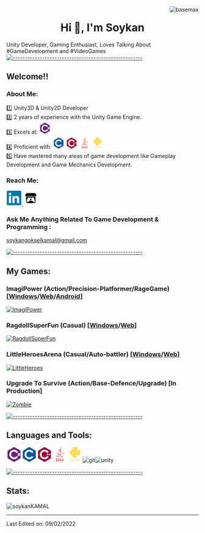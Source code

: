 <img align ="right" src="https://komarev.com/ghpvc/?username=SoykanKAMAL&label=Profile%20views&color=0e75b6&style=flat" alt="basemax">
<h1 align="center">Hi 👋, I'm Soykan</h1>

Unity Developer, Gaming Enthusiast, Loves Talking About #GameDevelopment and #VideoGames
[![-----------------------------------------------------](
https://raw.githubusercontent.com/andreasbm/readme/master/assets/lines/aqua.png)](https://github.com/BaseMax?tab=repositories)
<h2>Welcome!!</h2>

<h3>About Me:</h3>

:one: Unity3D & Unity2D Developer<br/>
:two: 2 years of experience with the Unity Game Engine.<br/>
:three: Excels at: 
<img src="https://github.com/devicons/devicon/blob/master/icons/csharp/csharp-plain.svg" alt="c#" width="30" height="30"/> <br/>
:four: Proficient with: 
<img src="https://github.com/devicons/devicon/blob/master/icons/c/c-plain.svg" alt="c" width="30" height="30"/> 
<img src="https://github.com/devicons/devicon/blob/master/icons/cplusplus/cplusplus-plain.svg" alt="c++" width="30" height="30"/>
<img src="https://github.com/devicons/devicon/blob/master/icons/java/java-plain-wordmark.svg" alt="java" width="30" height="30"/> 
<img src="https://github.com/devicons/devicon/blob/master/icons/python/python-plain-wordmark.svg" alt="python" width="30" height="30"/><br/>
:five: Have mastered many areas of game development like Gameplay Development and Game Mechanics Development.<br/>

<h3>Reach Me:</h3>
<a href="https://www.linkedin.com/in/soykankamal/" target="_top"> <img src="https://raw.githubusercontent.com/devicons/devicon/master/icons/linkedin/linkedin-original.svg" alt="linkedIn" width="40" height="40"/> </a>
<a href="https://vitaminsizdev.itch.io/" target="_blank"> <img src="https://github.com/edent/SuperTinyIcons/blob/master/images/svg/itch_io.svg" alt="linkedIn" width="40" height="40"/> </a><br/> 

<h3>Ask Me Anything Related To Game Development & Programming :</h3>

soykangokselkamal@gmail.com

[![-----------------------------------------------------](
https://raw.githubusercontent.com/andreasbm/readme/master/assets/lines/aqua.png)](https://github.com/BaseMax?tab=repositories)
<h2 align="left">My Games:</h2>
<h3 align="left">ImagiPower (Action/Precision-Platformer/RageGame) [<a href="https://vitaminsizdev.itch.io/imagipower">Windows</a>/<a href="https://vitaminsizdev.itch.io/imagipower">Web</a>/<a href="https://play.google.com/store/apps/details?id=com.VitaminsizDev.ImagiPower">Android</a>]</h3>
<a href="https://vitaminsizdev.itch.io/imagipower" target="_blank"> <img src="https://github.com/SoykanKAMAL/SoykanKAMAL/blob/main/Src/GameWidgets/png/ImagiPower/ImagiPowerWidget.PNG" alt="ImagiPower" width="900" height="300"/></a>

<h3 align="left">RagdollSuperFun (Casual) [<a href="https://vitaminsizdev.itch.io/ragdollsuperfunbanana">Windows</a>/<a href="https://vitaminsizdev.itch.io/ragdollsuperfunbanana">Web</a>]</h3>
<a href="https://vitaminsizdev.itch.io/ragdollsuperfunbanana" target="_blank"> <img src="https://github.com/SoykanKAMAL/SoykanKAMAL/blob/main/Src/GameWidgets/png/RagdollSuperFun/RagdollWidget.PNG" alt="RagdollSuperFun" width="900" height="300"/> </a>

<h3 align="left">LittleHeroesArena (Casual/Auto-battler) [<a href="https://vitaminsizdev.itch.io/littleheroesarena">Windows</a>/<a href="https://vitaminsizdev.itch.io/littleheroesarena">Web</a>]</h3>
<a href="https://vitaminsizdev.itch.io/littleheroesarena" target="_blank"> <img src="https://github.com/SoykanKAMAL/SoykanKAMAL/blob/main/Src/GameWidgets/png/LittleHeroes/LHAWidget.PNG" alt="LittleHeroes" width="900" height="300"/> </a>

<h3 align="left">Upgrade To Survive (Action/Base-Defence/Upgrade) [In Production]</h3>
<a href="https://vitaminsizdev.itch.io/upgradetosurvive" target="_blank"> <img src="https://github.com/SoykanKAMAL/SoykanKAMAL/blob/main/Src/GameWidgets/png/ProjectZombie/ZombiWidget.PNG" alt="Zombie" width="900" height="300"/></a>
  
[![-----------------------------------------------------](
https://raw.githubusercontent.com/andreasbm/readme/master/assets/lines/aqua.png)](https://github.com/BaseMax?tab=repositories)
<h2>Languages and Tools: </h2>

<img src="https://github.com/devicons/devicon/blob/master/icons/csharp/csharp-plain.svg" alt="c#" width="40" height="40"/><img src="https://github.com/devicons/devicon/blob/master/icons/c/c-plain.svg" alt="c" width="40" height="40"/><img src="https://github.com/devicons/devicon/blob/master/icons/cplusplus/cplusplus-plain.svg" alt="c++" width="40" height="40"/><img src="https://github.com/devicons/devicon/blob/master/icons/java/java-plain-wordmark.svg" alt="java" width="40" height="40"/><img src="https://github.com/devicons/devicon/blob/master/icons/python/python-plain-wordmark.svg" alt="python" width="40" height="40"/><img src="https://www.vectorlogo.zone/logos/git-scm/git-scm-icon.svg" alt="git" width="40" height="40"/><img src="https://img.shields.io/badge/unity-%23000000.svg?&style=for-the-badge&logo=unity&logoColor=white" alt="unity" width="120" height="40"/><br/>

[![-----------------------------------------------------](
https://raw.githubusercontent.com/andreasbm/readme/master/assets/lines/aqua.png)](https://github.com/BaseMax?tab=repositories)

<h2>Stats:</h2>

<img align="center" src="https://github-readme-stats.vercel.app/api?username=soykanKAMAL&show_icons=true&locale=en" alt="soykanKAMAL">

------

Last Edited on: 09/02/2022

